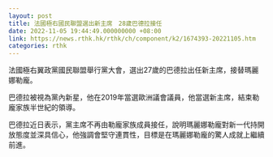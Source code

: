 ```yaml
---
layout: post
title: 法國極右國民聯盟選出新主席　28歲巴德拉接任
date: 2022-11-05 19:44:49.000000000 +08:00
link: https://news.rthk.hk/rthk/ch/component/k2/1674393-20221105.htm
categories: rthk
---
```


法國極右翼政黨國民聯盟舉行黨大會，選出27歲的巴德拉出任新主席，接替瑪麗娜勒龐。

巴德拉被視為黨內新星，他在2019年當選歐洲議會議員，他當選新主席，結束勒龐家族半世紀的領導。

巴德拉近日表示，黨主席不再由勒龐家族成員接任，說明瑪麗娜勒龐對新一代持開放態度並深具信心，他強調會堅守連貫性，目標是在瑪麗娜勒龐的驚人成就上繼續前進。
